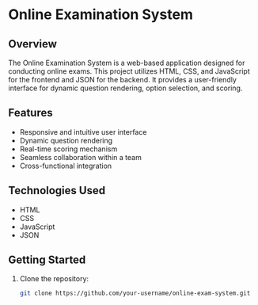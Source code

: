 # Online Examination System

## Overview

The Online Examination System is a web-based application designed for conducting online exams. This project utilizes HTML, CSS, and JavaScript for the frontend and JSON for the backend. It provides a user-friendly interface for dynamic question rendering, option selection, and scoring.

## Features

- Responsive and intuitive user interface
- Dynamic question rendering
- Real-time scoring mechanism
- Seamless collaboration within a team
- Cross-functional integration

## Technologies Used

- HTML
- CSS
- JavaScript
- JSON

## Getting Started

1. Clone the repository:

   ```bash
   git clone https://github.com/your-username/online-exam-system.git
